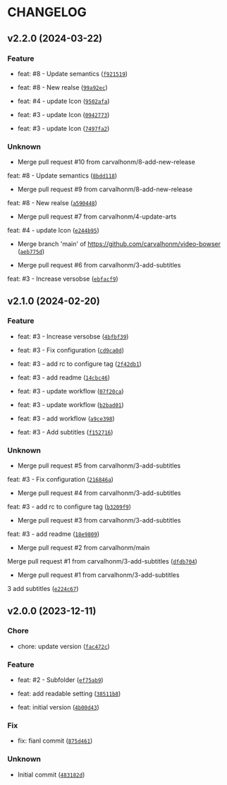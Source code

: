 # CHANGELOG



## v2.2.0 (2024-03-22)

### Feature

* feat: #8 - Update semantics ([`f921519`](https://github.com/carvalhonm/video-bowser/commit/f921519bf84ecc50ceff8e14d49f4f6e47967883))

* feat: #8 - New realse ([`99a92ec`](https://github.com/carvalhonm/video-bowser/commit/99a92ec07ff229a79caf4b518d168ceb8f219d23))

* feat: #4 - update Icon ([`9502afa`](https://github.com/carvalhonm/video-bowser/commit/9502afafa75c51a867d5454c8415c248bf7860da))

* feat: #3 - update Icon ([`0942773`](https://github.com/carvalhonm/video-bowser/commit/094277322c23fba29f302810ae35c40863908707))

* feat: #3 - update Icon ([`7497fa2`](https://github.com/carvalhonm/video-bowser/commit/7497fa26bbf944a810a5fb838a8613eb6d27ae1b))

### Unknown

* Merge pull request #10 from carvalhonm/8-add-new-release

feat: #8 - Update semantics ([`8bdd118`](https://github.com/carvalhonm/video-bowser/commit/8bdd1188d8b799b9303a24c8bb9ccae385034d6c))

* Merge pull request #9 from carvalhonm/8-add-new-release

feat: #8 - New realse ([`a590448`](https://github.com/carvalhonm/video-bowser/commit/a5904486326ed92a95912276be770837b14008a4))

* Merge pull request #7 from carvalhonm/4-update-arts

feat: #4 - update Icon ([`e244b95`](https://github.com/carvalhonm/video-bowser/commit/e244b9541582d7205c63455a5e88192b80a0e1e5))

* Merge branch &#39;main&#39; of https://github.com/carvalhonm/video-bowser ([`aeb775d`](https://github.com/carvalhonm/video-bowser/commit/aeb775d913a1fc8ff8955b300bb8b3e7f63e84fd))

* Merge pull request #6 from carvalhonm/3-add-subtitles

feat: #3 - Increase versobse ([`ebfacf9`](https://github.com/carvalhonm/video-bowser/commit/ebfacf9bbc73da6bcad753e34a58ec7f26badaf7))


## v2.1.0 (2024-02-20)

### Feature

* feat: #3 - Increase versobse ([`4bfbf39`](https://github.com/carvalhonm/video-bowser/commit/4bfbf39b9b6eb92e12b86f8410dfb1d5700621fb))

* feat: #3 - Fix configuration ([`cd9ca0d`](https://github.com/carvalhonm/video-bowser/commit/cd9ca0d8c6f67dac9b7d11e8b8b8a68788132bac))

* feat: #3 - add rc to configure tag ([`2f42db1`](https://github.com/carvalhonm/video-bowser/commit/2f42db1ea391c216d9ee441b5f90d386c87fcade))

* feat: #3 - add readme ([`14cbc46`](https://github.com/carvalhonm/video-bowser/commit/14cbc46be5814e4ca8088922f8858380e4a569e0))

* feat: #3 - update workflow ([`07f20ca`](https://github.com/carvalhonm/video-bowser/commit/07f20cae550fd2ff7460c40c653fd8df81173b03))

* feat: #3 - update workflow ([`b2bad01`](https://github.com/carvalhonm/video-bowser/commit/b2bad01b8bd91a76b7c638f74186e5a28af6abf1))

* feat: #3 - add workflow ([`a9ce398`](https://github.com/carvalhonm/video-bowser/commit/a9ce398c152202a55cea925e29fbaa16accb1b0b))

* feat: #3 - Add subtitles ([`f152716`](https://github.com/carvalhonm/video-bowser/commit/f15271656af1d1f3cac8d3f3f16a9ac193ce2331))

### Unknown

* Merge pull request #5 from carvalhonm/3-add-subtitles

feat: #3 - Fix configuration ([`216846a`](https://github.com/carvalhonm/video-bowser/commit/216846a888f1009288c6d4056756543b7e6f4757))

* Merge pull request #4 from carvalhonm/3-add-subtitles

feat: #3 - add rc to configure tag ([`b3209f9`](https://github.com/carvalhonm/video-bowser/commit/b3209f99bc01c624064882657c34154889d1b33e))

* Merge pull request #3 from carvalhonm/3-add-subtitles

feat: #3 - add readme ([`18e9809`](https://github.com/carvalhonm/video-bowser/commit/18e980923291d92a0b0efc2f9f612871aa5d3ad3))

* Merge pull request #2 from carvalhonm/main

Merge pull request #1 from carvalhonm/3-add-subtitles ([`dfdb704`](https://github.com/carvalhonm/video-bowser/commit/dfdb704164e8dc1f1615ef39587d0c7719c85eb1))

* Merge pull request #1 from carvalhonm/3-add-subtitles

3 add subtitles ([`e224c67`](https://github.com/carvalhonm/video-bowser/commit/e224c67bb85a190802d2e09a2614145afd7ef713))


## v2.0.0 (2023-12-11)

### Chore

* chore: update version ([`fac472c`](https://github.com/carvalhonm/video-bowser/commit/fac472cf5ea29381ec618f668713dc4cdfec6eac))

### Feature

* feat: #2 - Subfolder ([`ef75ab9`](https://github.com/carvalhonm/video-bowser/commit/ef75ab96156c5e3ff99f39bb3a820d9533363fc9))

* feat: add readable setting ([`38511b8`](https://github.com/carvalhonm/video-bowser/commit/38511b82cded9bc9546a43823e3c5d99b30dd6f5))

* feat: initial version ([`4b00d43`](https://github.com/carvalhonm/video-bowser/commit/4b00d43c95e892aeeec40bc66cfefedc72823468))

### Fix

* fix: fianl commit ([`875d461`](https://github.com/carvalhonm/video-bowser/commit/875d461d65fec91393a3e3cacc35e01a82852b8e))

### Unknown

* Initial commit ([`483182d`](https://github.com/carvalhonm/video-bowser/commit/483182d790d8097228ff25c775fd727964b8876f))
